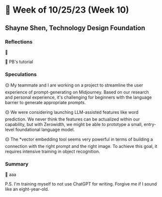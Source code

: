 # 🤔 Week of 10/25/23 (Week 10)
## Shayne Shen, Technology Design Foundation

### Reflections

🔴 

🔴 PB's tutorial


### Speculations

🟡 My teammate and I are working on a project to streamline the user experience of prompt-generating on Midjourney. Based on our research and personal experience, it's challenging for beginners with the language barrier to generate appropriate prompts. 

🟡 We were considering launching LLM-assisted features like word prediction. We never think the features can be actualized within our capability, but with Zerowidth, we might be able to prototype a small, entry-level foundational language model.  

🟡 The *vector embedding tool seems very powerful in terms of building a connection with the right prompt and the right image. To achieve this goal, it requires intensive training in object recognition. 

### Summary

🔵 aaa


P.S. I'm training myself to not use ChatGPT for writing. Forgive me if I sound like an eight-year-old. 
